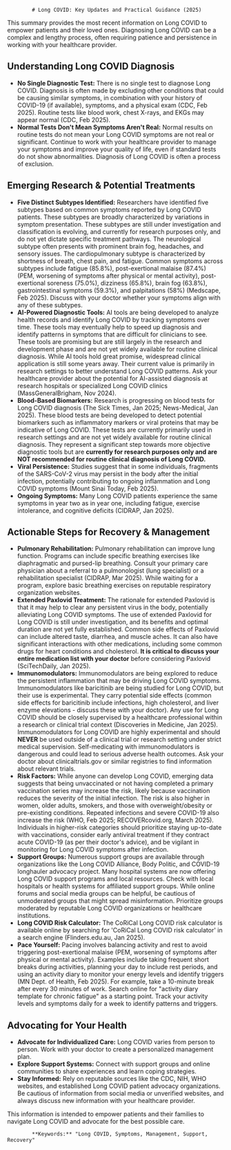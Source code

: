 
            # Long COVID: Key Updates and Practical Guidance (2025)

This summary provides the most recent information on Long COVID to empower patients and their loved ones. Diagnosing Long COVID can be a complex and lengthy process, often requiring patience and persistence in working with your healthcare provider.

## Understanding Long COVID Diagnosis

*   **No Single Diagnostic Test:** There is no single test to diagnose Long COVID. Diagnosis is often made by excluding other conditions that could be causing similar symptoms, in combination with your history of COVID-19 (if available), symptoms, and a physical exam (CDC, Feb 2025). Routine tests like blood work, chest X-rays, and EKGs may appear normal (CDC, Feb 2025).
*   **Normal Tests Don't Mean Symptoms Aren't Real:** Normal results on routine tests do not mean your Long COVID symptoms are not real or significant. Continue to work with your healthcare provider to manage your symptoms and improve your quality of life, even if standard tests do not show abnormalities. Diagnosis of Long COVID is often a process of exclusion.

## Emerging Research & Potential Treatments

*   **Five Distinct Subtypes Identified:** Researchers have identified five subtypes based on common symptoms reported by Long COVID patients. These subtypes are broadly characterized by variations in symptom presentation. These subtypes are still under investigation and classification is evolving, and currently for research purposes only, and do not yet dictate specific treatment pathways. The neurological subtype often presents with prominent brain fog, headaches, and sensory issues. The cardiopulmonary subtype is characterized by shortness of breath, chest pain, and fatigue. Common symptoms across subtypes include fatigue (85.8%), post-exertional malaise (87.4%) (PEM, worsening of symptoms after physical or mental activity), post-exertional soreness (75.0%), dizziness (65.8%), brain fog (63.8%), gastrointestinal symptoms (59.3%), and palpitations (58%) (Medscape, Feb 2025). Discuss with your doctor whether your symptoms align with any of these subtypes.
*   **AI-Powered Diagnostic Tools:** AI tools are being developed to analyze health records and identify Long COVID by tracking symptoms over time. These tools may eventually help to speed up diagnosis and identify patterns in symptoms that are difficult for clinicians to see. These tools are promising but are still largely in the research and development phase and are not yet widely available for routine clinical diagnosis. While AI tools hold great promise, widespread clinical application is still some years away. Their current value is primarily in research settings to better understand Long COVID patterns. Ask your healthcare provider about the potential for AI-assisted diagnosis at research hospitals or specialized Long COVID clinics (MassGeneralBrigham, Nov 2024).
*   **Blood-Based Biomarkers:** Research is progressing on blood tests for Long COVID diagnosis (The Sick Times, Jan 2025; News-Medical, Jan 2025). These blood tests are being developed to detect potential biomarkers such as inflammatory markers or viral proteins that may be indicative of Long COVID. These tests are currently primarily used in research settings and are not yet widely available for routine clinical diagnosis. They represent a significant step towards more objective diagnostic tools but are **currently for research purposes only and are NOT recommended for routine clinical diagnosis of Long COVID.**
*   **Viral Persistence:** Studies suggest that in some individuals, fragments of the SARS-CoV-2 virus may persist in the body after the initial infection, potentially contributing to ongoing inflammation and Long COVID symptoms (Mount Sinai Today, Feb 2025).
*   **Ongoing Symptoms:** Many Long COVID patients experience the same symptoms in year two as in year one, including fatigue, exercise intolerance, and cognitive deficits (CIDRAP, Jan 2025).

## Actionable Steps for Recovery & Management

*   **Pulmonary Rehabilitation:** Pulmonary rehabilitation can improve lung function. Programs can include specific breathing exercises like diaphragmatic and pursed-lip breathing. Consult your primary care physician about a referral to a pulmonologist (lung specialist) or a rehabilitation specialist (CIDRAP, Mar 2025). While waiting for a program, explore basic breathing exercises on reputable respiratory organization websites.
*   **Extended Paxlovid Treatment:** The rationale for extended Paxlovid is that it may help to clear any persistent virus in the body, potentially alleviating Long COVID symptoms. The use of extended Paxlovid for Long COVID is still under investigation, and its benefits and optimal duration are not yet fully established. Common side effects of Paxlovid can include altered taste, diarrhea, and muscle aches. It can also have significant interactions with other medications, including some common drugs for heart conditions and cholesterol. **It is critical to discuss your entire medication list with your doctor** before considering Paxlovid (SciTechDaily, Jan 2025).
*   **Immunomodulators:** Immunomodulators are being explored to reduce the persistent inflammation that may be driving Long COVID symptoms. Immunomodulators like baricitinib are being studied for Long COVID, but their use is experimental. They carry potential side effects (common side effects for baricitinib include infections, high cholesterol, and liver enzyme elevations - discuss these with your doctor). Any use for Long COVID should be closely supervised by a healthcare professional within a research or clinical trial context (Discoveries in Medicine, Jan 2025). Immunomodulators for Long COVID are highly experimental and should **NEVER** be used outside of a clinical trial or research setting under strict medical supervision. Self-medicating with immunomodulators is dangerous and could lead to serious adverse health outcomes. Ask your doctor about clinicaltrials.gov or similar registries to find information about relevant trials.
*   **Risk Factors:** While anyone can develop Long COVID, emerging data suggests that being unvaccinated or not having completed a primary vaccination series may increase the risk, likely because vaccination reduces the severity of the initial infection. The risk is also higher in women, older adults, smokers, and those with overweight/obesity or pre-existing conditions. Repeated infections and severe COVID-19 also increase the risk (WHO, Feb 2025; RECOVERcovid.org, March 2025). Individuals in higher-risk categories should prioritize staying up-to-date with vaccinations, consider early antiviral treatment if they contract acute COVID-19 (as per their doctor's advice), and be vigilant in monitoring for Long COVID symptoms after infection.
*   **Support Groups:** Numerous support groups are available through organizations like the Long COVID Alliance, Body Politic, and COVID-19 longhauler advocacy project. Many hospital systems are now offering Long COVID support programs and local resources. Check with local hospitals or health systems for affiliated support groups. While online forums and social media groups can be helpful, be cautious of unmoderated groups that might spread misinformation. Prioritize groups moderated by reputable Long COVID organizations or healthcare institutions.
*   **Long COVID Risk Calculator:** The CoRiCal Long COVID risk calculator is available online by searching for 'CoRiCal Long COVID risk calculator' in a search engine (Flinders.edu.au, Jan 2025).
*   **Pace Yourself:** Pacing involves balancing activity and rest to avoid triggering post-exertional malaise (PEM, worsening of symptoms after physical or mental activity). Examples include taking frequent short breaks during activities, planning your day to include rest periods, and using an activity diary to monitor your energy levels and identify triggers (MN Dept. of Health, Feb 2025). For example, take a 10-minute break after every 30 minutes of work. Search online for "activity diary template for chronic fatigue" as a starting point. Track your activity levels and symptoms daily for a week to identify patterns and triggers.

## Advocating for Your Health

*   **Advocate for Individualized Care:** Long COVID varies from person to person. Work with your doctor to create a personalized management plan.
*   **Explore Support Systems:** Connect with support groups and online communities to share experiences and learn coping strategies.
*   **Stay Informed:** Rely on reputable sources like the CDC, NIH, WHO websites, and established Long COVID patient advocacy organizations. Be cautious of information from social media or unverified websites, and always discuss new information with your healthcare provider.

This information is intended to empower patients and their families to navigate Long COVID and advocate for the best possible care.

            **Keywords:** "Long COVID, Symptoms, Management, Support, Recovery"
            